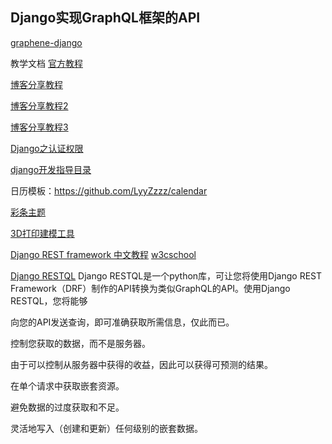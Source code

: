 
## Django实现GraphQL框架的API
[graphene-django](https://docs.graphene-python.org/projects/django/en/latest/)

教学文档
  [官方教程](https://docs.graphene-python.org/projects/django/en/latest/installation/)
  
  [博客分享教程](https://blog.csdn.net/ns2250225/article/details/79348914)
  
  [博客分享教程2](https://blog.csdn.net/weixin_33755847/article/details/92579950)
  
  [博客分享教程3](https://www.cnblogs.com/qinghuaL/p/13264465.html)
  
  [Django之认证权限](https://www.cnblogs.com/xuxingping/p/11129095.html)
  
  [django开发指导目录](https://www.cnblogs.com/xuxingping/p/11122399.html)


日历模板：https://github.com/LyyZzzz/calendar


[彩条主题](https://guillaumegouessan.com/)

[3D打印建模工具](http://www.mohou.com/zhishitang/272.html)



[Django REST framework 中文教程](https://www.w3cschool.cn/lxraw/lxraw-pdz435oa.html)
[w3cschool](https://www.w3cschool.cn/)

[Django RESTQL](https://django-restql.yezyilomo.com/)
Django RESTQL是一个python库，可让您将使用Django REST Framework（DRF）制作的API转换为类似GraphQL的API。使用Django RESTQL，您将能够

向您的API发送查询，即可准确获取所需信息，仅此而已。

控制您获取的数据，而不是服务器。

由于可以控制从服务器中获得的收益，因此可以获得可预测的结果。

在单个请求中获取嵌套资源。

避免数据的过度获取和不足。

灵活地写入（创建和更新）任何级别的嵌套数据。
